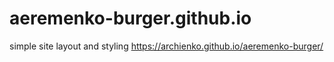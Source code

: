 # aeremenko-burger.github.io
simple site layout and styling https://archienko.github.io/aeremenko-burger/